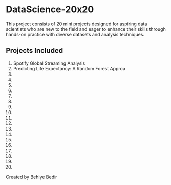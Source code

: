 # DataScience-20x20

This project consists of 20 mini projects designed for aspiring data scientists who are new to the field and eager to enhance their skills through hands-on practice with diverse datasets and analysis techniques.
## Projects Included

1. Spotify Global Streaming Analysis  
2. Predicting Life Expectancy: A Random Forest Approa
3.   
4.  
5. 
6.  
7.   
8.   
9.  
10.    
11.    
12.  
13.   
14.   
15.    
16.   
17.    
18.  
19.   
20. 


Created by Behiye Bedir

